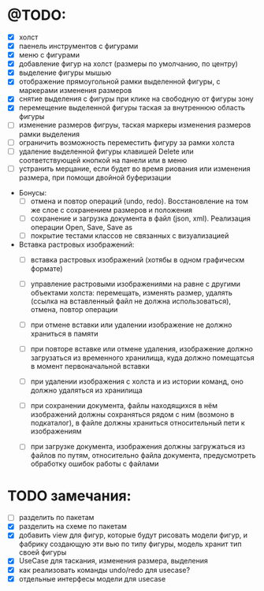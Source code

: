 
# @TODO:
- [x] холст
- [x] паенель инструментов с фигурами
- [x] меню с фигурами
- [x] добавление фигур на холст (размеры по умолчанию, по центру)
- [x] выделение фигуры мышью
- [x] отображение прямоугольной рамки выделенной фигуры, с маркерами изменения размеров
- [x] снятие выделения с фигуры при клике на свободную от фигуры зону
- [x] перемещение выделенной фигуры таская за внутреннюю область фигуры
- [ ] изменение размеров фигруы, таская маркеры изменения размеров рамки выделения
- [ ] ограничить возможность переместить фигуру за рамки холста
- [ ] удаление выделенной фигуры клавишей Delete или соответствующей кнопкой на панели или в меню
- [ ] устранить мерцание, если будет во время риования или изменения размера, при помощи двойной буферизации
- Бонусы:
  - [ ] отмена и повтор операций (undo, redo). Восстановление на том же слое с сохранением размеров и положения
  - [ ] сохранение и загрузка документа в файл (json, xml). Реализация операции Open, Save, Save as
  - [ ] покрытие тестами классов не связанных с визуализацией
- Вставка растровых изображений:
  - [ ] вставка растровых изображений (хотябы в одном графическм формате)
  - [ ] управление растровыми изображениями на равне с другими объектами холста: перемещать, изменять размер, удалять (ссылка на вставленный файл не должна использоваться), отмена, повтор операции
  - [ ] при отмене вставки или удалении изображение не должно храниться в памяти
  - [ ] при повторе вставке или отмене удаления, изображение должно загрузаться из временного хранилища, куда должно помещатсья в момент первоначальной вставки
  - [ ] при удалении изображения с холста и из истории команд, оно должно удаляться из хранилища
  - [ ] при сохранении документа, файлы находящихся в нём изображений должны сохраняться рядом с ним (возмоно в подкаталог), в файле должны храниться относительный пети к изображениям
  - [ ] при загрузке документа, изображения должны загружаться из файлов по путям, относительно файла документа, предусмотреть обработку ошибок работы с файлами 




# TODO замечания:
- [ ] разделить по пакетам
- [x] разделить на схеме по пакетам
- [x] добавить view для фигур, которые будут рисовать модели фигур, и фабрику создающую эти вью по типу фигуры, модель хранит тип своей фигуры
- [x] UseСase для таскания, изменения размера, выделения
- [x] как реализовать команды undo/redo для usecase?
- [x] отдельные интерфесы модели для usecase
